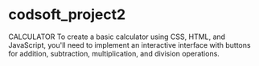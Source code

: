 # codsoft_project2
CALCULATOR
To create a basic calculator using CSS, HTML, and JavaScript, you'll need to implement an
interactive interface with buttons for addition, subtraction, multiplication, and division
operations.
